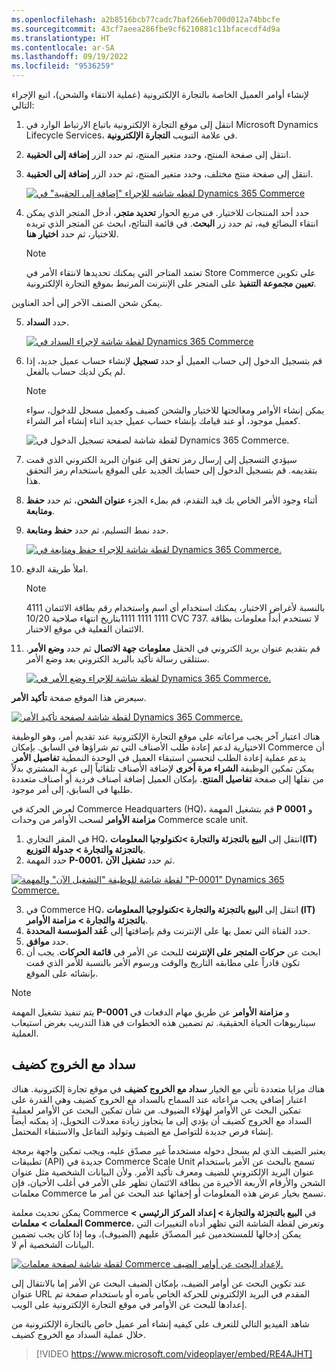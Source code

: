 ```yaml
---
ms.openlocfilehash: a2b8516bcb77cadc7baf266eb700d012a74bbcfe
ms.sourcegitcommit: 43cf7aeea286fbe9cf6210881c11bfacecdf4d9a
ms.translationtype: HT
ms.contentlocale: ar-SA
ms.lasthandoff: 09/19/2022
ms.locfileid: "9536259"
---
```

لإنشاء أوامر العميل الخاصة بالتجارة الإلكترونية (عملية الانتقاء والشحن)، اتبع الإجراء التالي:

1. انتقل إلى موقع التجارة الإلكترونية باتباع الارتباط الوارد في Microsoft Dynamics ‏Lifecycle Services، في علامة التبويب **التجارة الإلكترونية**.
2. انتقل إلى صفحة المنتج، وحدد متغير المنتج، ثم حدد الزر **إضافة إلى الحقيبة**. 
3. انتقل إلى صفحة منتج مختلف، وحدد متغير المنتج، ثم حدد الزر **إضافة إلى الحقيبة**.

    [![لقطه شاشه للإجراء "إضافة إلى الحقيبة" في Dynamics 365 Commerce](../media/add-to-bag-ss.jpg)](../media/add-to-bag-ss.jpg#lightbox)
    
4. حدد أحد المنتجات للاختيار. في مربع الحوار **تحديد متجر**، أدخل المتجر الذي يمكن انتقاء البضائع فيه، ثم حدد زر **البحث**. في قائمة النتائج، ابحث عن المتجر الذي تريده للاختيار، ثم حدد **اختيار هنا**.

    > [!NOTE]
    > تعتمد المتاجر التي يمكنك تحديدها لانتقاء الأمر في Store Commerce على تكوين **تعيين مجموعة التنفيذ** على المتجر على الإنترنت المرتبط بموقع التجارة الإلكترونية. 
 
يمكن شحن الصنف الآخر إلى أحد العناوين.

5. حدد **السداد**.

    [![لقطة شاشة لإجراء السداد في Dynamics 365 Commerce](../media/checkout-ss.jpg)](../media/checkout-ss.jpg#lightbox)
    
6. قم بتسجيل الدخول إلى حساب العميل أو حدد **تسجيل** لإنشاء حساب عميل جديد، إذا لم يكن لديك حساب بالفعل. 

    > [!NOTE]
    > يمكن إنشاء الأوامر ومعالجتها للاختيار والشحن كضيف وكعميل مسجل للدخول، سواء كعميل موجود، أو عند قيامك بإنشاء حساب عميل جديد اثناء إنشاء أمر الشراء.
    
    ![لقطة شاشة لصفحة تسجيل الدخول في Dynamics 365 Commerce.](../media/sign-in-ss.jpg) 
    
7. سيؤدي التسجيل إلى إرسال رمز تحقق إلى عنوان البريد الكتروني الذي قمت بتقديمه. قم بتسجيل الدخول إلى حسابك الجديد على الموقع باستخدام رمز التحقق هذا. 
8. أثناء وجود الأمر الخاص بك قيد التقدم، قم بملء الجزء **عنوان الشحن**، ثم حدد **حفظ ومتابعة**.
9. حدد نمط التسليم، ثم حدد **حفظ ومتابعة**.

    [ ![لقطة شاشة للإجراء حفظ ومتابعة في Dynamics 365 Commerce.](../media/save-continue-ss.jpg) ](../media/save-continue-ss.jpg#lightbox)
    
10. املأ طريقة الدفع. 

    > [!NOTE]
    > بالنسبة لأغراض الاختبار، يمكنك استخدام أي اسم واستخدام رقم بطاقة الائتمان 4111 1111 1111 1111بتاريخ انتهاء صلاحية 10/20 CVC 737.
    > لا تستخدم أبداً معلومات بطاقة الائتمان الفعلية في موقع الاختبار.
    
11. قم بتقديم عنوان بريد الكتروني في الحقل **معلومات جهة الاتصال** ثم حدد **وضع الأمر**. ستتلقى رسالة تأكيد بالبريد الكتروني بعد وضع الأمر.

    [ ![لقطة شاشة للإجراء وضع الأمر في Dynamics 365 Commerce.](../media/place-order-ss.jpg) ](../media/place-order-ss.jpg#lightbox)
    
سيعرض هذا الموقع صفحة **تأكيد الأمر**.

 [ ![لقطة شاشة لصفحة تأكيد الأمر Dynamics 365 Commerce.](../media/order-confirmation-ss.jpg) ](../media/order-confirmation-ss.jpg#lightbox) 
 
هناك اعتبار آخر يجب مراعاته على موقع التجارة الإلكترونية عند تقديم أمر، وهو الوظيفة الاختيارية لدعم إعادة طلب الأصناف التي تم شراؤها في السابق. بإمكان Commerce أن يدعم عملية إعادة الطلب لتحسين استبقاء العميل في الوحدة النمطية **تفاصيل الأمر**. يمكن تمكين الوظيفة **الشراء مرة أخرى** لإضافة الأصناف تلقائياً إلى عربة المشتري بدلاً من نقلها إلى صفحة **تفاصيل المنتج**. بإمكان العميل إضافة أصناف فردية أو أصناف متعددة طلبها في السابق، إلى أمر موجود.  

لعرض الحركة في Commerce Headquarters ‏(HQ)، قم بتشغيل المهمة **P 0001** و **مزامنة الأوامر** لسحب الأوامر من وحدات Commerce scale unit.

1. في المقر التجاري HQ، انتقل إلى **البيع بالتجزئة والتجارة >تكنولوجيا المعلومات(IT) بالتجزئة والتجارة > جدولة التوزيع**.
2. حدد المهمة **P-0001**، ثم حدد **تشغيل الآن**.

 [![لقطة شاشة للوظيفة "التشغيل الآن" والمهمة "P-0001" Dynamics 365 Commerce. ](../media/run-now-job-ss.jpg)](../media/run-now-job-ss.jpg#lightbox)
 
3. في Commerce HQ، انتقل إلى **البيع بالتجزئة والتجارة >تكنولوجيا المعلومات (IT) بالتجزئة والتجارة > مزامنة الأوامر**.
4. حدد القناة التي تعمل بها على الإنترنت وقم بإضافتها إلى **عُقد المؤسسة المحددة**.
5. حدد **موافق**.
6. ابحث عن **حركات المتجر على الإنترنت** للبحث عن الأمر في **قائمة الحركات**. يجب أن تكون قادراً على مطابقه التاريخ والوقت ورسوم الأمر بالنسبة للأمر الذي قمت بإنشائه على الموقع.

> [!NOTE]
> يتم تنفيذ تشغيل المهمة **P-0001** و **مزامنة الأوامر** عن طريق مهام الدفعات في سيناريوهات الحياة الحقيقية. تم تضمين هذه الخطوات في هذا التدريب بغرض استيعاب العملية.

## <a name="guest-checkout"></a>سداد مع الخروج كضيف‬

هناك مزايا متعددة تأتي مع الخيار **سداد مع الخروج كضيف** في موقع تجارة إلكترونية. هناك اعتبار إضافي يجب مراعاته عند السماح بالسداد مع الخروج كضيف وهي القدرة على تمكين البحث عن الأوامر لهؤلاء الضيوف. من شأن تمكين البحث عن الأوامر لعملية السداد مع الخروج كضيف أن يؤدي إلى ما يتجاوز زيادة معدلات التحويل، إذ يمكنه أيضاً إنشاء فرص جديدة للتواصل مع الضيف وتوليد التفاعل والاستبقاء المحتمل. 

يعتبر الضيف الذي لم يسجل دخوله مستخدماً غير مصدّق عليه، ويجب تمكين واجهة برمجة تطبيقات (API) جديدة في Commerce Scale Unit تسمح بالبحث عن الأمر باستخدام عنوان البريد الإلكتروني للضيف ومعرف تأكيد الأمر. ولأن البيانات الشخصية مثل عنوان الشحن والأرقام الأربعة الأخيرة من بطاقة الائتمان تظهر على الأمر في أغلب الأحيان، فإن معلمات Commerce تسمح بخيار عرض هذه المعلومات أو إخفائها عند البحث عن أمر ما. 

يمكن تحديث معلمة Commerce في **البيع بالتجزئة والتجارة > إعداد المركز الرئيسي > المعلمات > معلمات Commerce**، وتعرض لقطة الشاشة التي تظهر أدناه التغييرات التي يمكن إدخالها للمستخدمين غير المصدّق عليهم (الضيوف)، وما إذا كان يجب تضمين البيانات الشخصية أم لا. 
 
[ ![لقطة شاشة لصفحة معلمات Commerce لإعداد البحث عن أوامر الضيف.](../media/guest-orders-ss.png) ](../media/guest-orders-ss.png#lightbox)

عند تكوين البحث عن أوامر الضيف، بإمكان الضيف البحث عن الأمر إما بالانتقال إلى عنوان URL المقدم في البريد الإلكتروني للحركة الخاص بأمره أو باستخدام صفحة تم إعدادها للبحث عن الأوامر في موقع التجارة الإلكترونية على الويب. 

شاهد الفيديو التالي للتعرف على كيفيه إنشاء أمر عميل خاص بالتجارة الإلكترونية من خلال عملية السداد مع الخروج كضيف. 

 > [!VIDEO https://www.microsoft.com/videoplayer/embed/RE4AJHT] 


